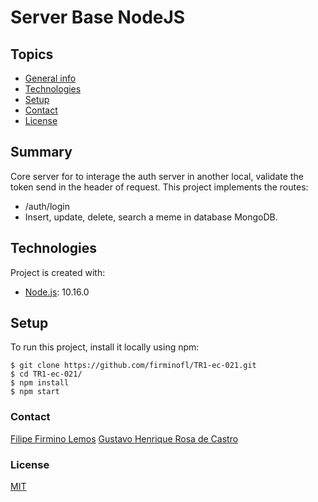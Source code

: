 # Server Base NodeJS
## Topics
+ [General info](#summary)
+ [Technologies](#technologies)
+ [Setup](#setup)
+ [Contact](#contact)
+ [License](#license)

## Summary
Core server for to interage the auth server in another local, validate the token send in the header of request.
This project implements the routes:
- /auth/login
- Insert, update, delete, search a meme in database MongoDB.
	
## Technologies
Project is created with:
* [Node.js](https://nodejs.org/pt-br/): 10.16.0
	
## Setup
To run this project, install it locally using npm:

```
$ git clone https://github.com/firminofl/TR1-ec-021.git
$ cd TR1-ec-021/
$ npm install
$ npm start
```

### Contact
[Filipe Firmino Lemos](mailto:filipefirmino@gec.inatel.br)
[Gustavo Henrique Rosa de Castro](mailto:gustavohenrique@gec.inatel.br)

### License

[MIT](https://github.com/firminofl/TR1-ec-021/blob/master/LICENSE)
